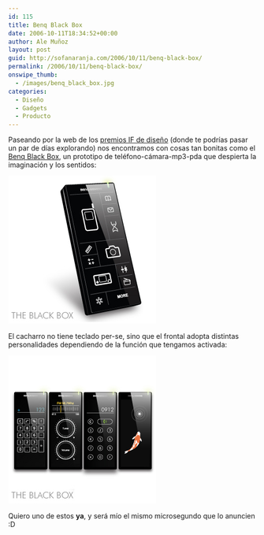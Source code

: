 ```yaml
---
id: 115
title: Benq Black Box
date: 2006-10-11T18:34:52+00:00
author: Ale Muñoz
layout: post
guid: http://sofanaranja.com/2006/10/11/benq-black-box/
permalink: /2006/10/11/benq-black-box/
onswipe_thumb:
  - /images/benq_black_box.jpg
categories:
  - Diseño
  - Gadgets
  - Producto
---
```

Paseando por la web de los [premios IF de diseño](http://webserver.ifdesign.de/award_suche.php?sprache=1) (donde te podrías pasar un par de días explorando) nos encontramos con cosas tan bonitas como el [Benq Black Box](http://webserver.ifdesign.de/beitrag_details.php?offset=23&sprache=1&award_id=124&beitrag_id=28711), un prototipo de teléfono-cámara-mp3-pda que despierta la imaginación y los sentidos:

![Benq Black Box](/images/benq_black_box.jpg)

El cacharro no tiene teclado per-se, sino que el frontal adopta distintas personalidades dependiendo de la función que tengamos activada:

![Modos del Benq Black Box](/images/modos_del_benq_black_box.jpg)

Quiero uno de estos **ya**, y será mío el mismo microsegundo que lo anuncien :D